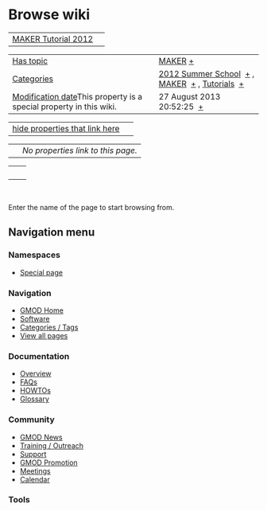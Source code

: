 



<span id="top"></span>




# <span dir="auto">Browse wiki</span>






|  |  |
|----|----|
| [MAKER Tutorial 2012](/wiki/MAKER_Tutorial_2012 "MAKER Tutorial 2012") |  |

|  |  |
|----|----|
| [Has topic](/wiki/Property%253AHas_topic "Property:Has topic") | <span class="smwb-value">[MAKER](/wiki/MAKER "MAKER") <span class="smwbrowse">[+](/wiki/Special%253ABrowse/MAKER "Special%253ABrowse/MAKER")</span></span> |
| [Categories](/wiki/Special%253ACategories "Special%253ACategories") | <span class="smwb-value">[2012 Summer School](/wiki/Category%253A2012_Summer_School "Category%253A2012 Summer School")  <span class="smwsearch">[+](/wiki/Special%253ASearchByProperty/2012-20Summer-20School "Special%253ASearchByProperty/2012-20Summer-20School")</span></span> , <span class="smwb-value">[MAKER](/wiki/Category%253AMAKER "Category%253AMAKER")  <span class="smwsearch">[+](/wiki/Special%253ASearchByProperty/MAKER "Special%253ASearchByProperty/MAKER")</span></span> , <span class="smwb-value">[Tutorials](/wiki/Category%253ATutorials "Category%253ATutorials")  <span class="smwsearch">[+](/wiki/Special%253ASearchByProperty/Tutorials "Special%253ASearchByProperty/Tutorials")</span></span> |
| <span class="smw-highlighter" data-type="1" state="inline" data-title="Property"><span class="smwbuiltin">[Modification date](/wiki/Property:Modification_date "Property:Modification date")</span><span class="smwttcontent">This property is a special property in this wiki.</span></span> | <span class="smwb-value">27 August 2013 20:52:25  <span class="smwsearch">[+](/wiki/Special%253ASearchByProperty/Modification-20date/27-20August-202013-2020:52:25 "Special%253ASearchByProperty/Modification-20date/27-20August-202013-2020:52:25")</span></span> |

<span id="smw_browse_incoming"></span>

|  |  |
|----|----|
| [hide properties that link here](/mediawiki/index.php?title=Special:Browse&offset=0&dir=out&article=MAKER+Tutorial+2012)  |  |

|     |                                    |
|-----|------------------------------------|
|     | *No properties link to this page.* |

|     |     |
|-----|-----|
|     |     |

 

Enter the name of the page to start browsing from.  








## Navigation menu



### Namespaces

- <span id="ca-nstab-special">[Special
  page](/wiki/Special%253ABrowse/MAKER_Tutorial_2012 "This is a special page, you cannot edit the page itself")</span>






### Navigation



- <span id="n-GMOD-Home">[GMOD Home](/wiki/Main_Page)</span>
- <span id="n-Software">[Software](/wiki/GMOD_Components)</span>
- <span id="n-Categories-.2F-Tags">[Categories /
  Tags](/wiki/Categories)</span>
- <span id="n-View-all-pages">[View all
  pages](/wiki/Special:AllPages)</span>




### Documentation



- <span id="n-Overview">[Overview](/wiki/Overview)</span>
- <span id="n-FAQs">[FAQs](/wiki/Category%253AFAQ)</span>
- <span id="n-HOWTOs">[HOWTOs](/wiki/Category%253AHOWTO)</span>
- <span id="n-Glossary">[Glossary](/wiki/Glossary)</span>




### Community



- <span id="n-GMOD-News">[GMOD News](/wiki/GMOD_News)</span>
- <span id="n-Training-.2F-Outreach">[Training /
  Outreach](/wiki/Training_and_Outreach)</span>
- <span id="n-Support">[Support](/wiki/Support)</span>
- <span id="n-GMOD-Promotion">[GMOD
  Promotion](/wiki/GMOD_Promotion)</span>
- <span id="n-Meetings">[Meetings](/wiki/Meetings)</span>
- <span id="n-Calendar">[Calendar](/wiki/Calendar)</span>




### Tools












<!-- -->




